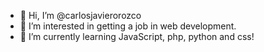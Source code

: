 - 👋 Hi, I’m @carlosjavierorozco
- 👀 I’m interested in getting a job in web development.
- 🌱 I’m currently learning JavaScript, php, python and css!

<!---
- 💞️ I’m looking to collaborate on ...
- 📫 How to reach me ...
carlosjavierorozco/carlosjavierorozco is a ✨ special ✨ repository because its `README.md` (this file) appears on your GitHub profile.
You can click the Preview link to take a look at your changes.
--->
